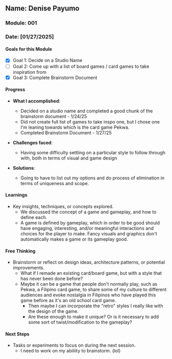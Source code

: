 <!-- Markdown Docs: https://docs.github.com/en/get-started/writing-on-github/getting-started-with-writing-and-formatting-on-github/basic-writing-and-formatting-syntax -->
## Name: Denise Payumo
### Module: 001

<!-- Repeat the below as needed-->
### Date: [01/27/2025]

#### Goals for this Module
- [x] Goal 1: Decide on a Studio Name
- [ ] Goal 2: Come up with a list of board games / card games to take inspiration from
- [x] Goal 3: Complete Brainstorm Document

#### Progress
- **What I accomplished**:
  - Decided on a studio name and completed a good chunk of the brainstorm document - 1/24/25
  - Did not create full list of games to take inspo one, but I chose one I'm leaning towards which is the card game Pekwa.
  - Completed Brainstorm Document - 1/27/25

   <!--Your entry here or N/A if not applicable for this entry-->
- **Challenges faced**:
  - Having some difficulty settling on a particular style to follow through with, both in terms of visual and game design
     <!--Your entry here or N/A if not applicable for this entry-->
- **Solutions**:
  - Going to have to list out my options and do process of elimination in terms of uniqueness and scope.
     <!--Your entry here or N/A if not applicable for this entry-->

#### Learnings
- Key insights, techniques, or concepts explored.
  - We discussed the concept of a game and gameplay, and how to define each.
  - A game is defined by gameplay, which in order to be good should have engaging, interesting, and/or meaningful interactions and choices for the player to make. Fancy visuals and graphics don't automatically makes a game or its gameplay good.

#### Free Thinking
- Brainstorm or reflect on design ideas, architecture patterns, or potential improvements.
    <!--Your entry here or N/A if not applicable for this entry-->
  - What if I remade an existing card/board game, but with a style that has never been done before?
  - Maybe it can be a game that people don't normally play, such as Pekwa, a Filipino card game, to share some of my culture to different audiences and evoke nostalgia in Filipinos who have played this game before as it's an old school card game.
    - Then maybe I can incorporate the "retro" styles I really like with the design of the game.
    - Are these enough to make it unique? Or is it necessary to add some sort of twist/modification to the gameplay?

#### Next Steps
- Tasks or experiments to focus on during the next session.
   <!--Your entry here or N/A if not applicable for this entry-->
  -  I need to work on my abiliity to brainstorm. (lol)

